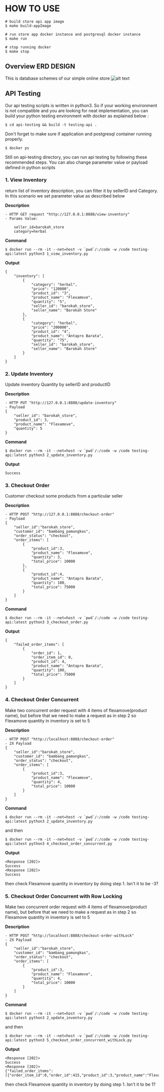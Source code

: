 # HOW TO USE
```
# build store api app image
$ make build-appImage

# run store app docker instance and postgresql docker instance
$ make run

# stop running docker
$ make stop
```

## Overview ERD DESIGN
This is database schemes of our simple online store
![alt text](https://github.com/hasbiasshidiq/Simple-Online-Store/blob/main/images/ERD.png)


## API Testing

Our api testing scripts is written in python3. So if your working environment is not compatible and you are looking for neat implementation, you can build your python testing environment with docker as explained below :

```
$ cd api-testing && build -t testing-api .
```

Don't forget to make sure if application and postgresql container running properly. 

```
$ docker ps
```

Still on api-testing directory, you can run api testing by following these recommended steps. You can also change parameter value or payload defined in python scripts

### 1. View Inventory
return list of inventory description, you can filter it by sellerID and Category. In this scenario we set parameter value as described below

**Description**
```
- HTTP GET request "http://127.0.0.1:8888/view-inventory"
- Params Value:

    seller_id=barokah_store
    category=herbal
```

**Command**
```
$ docker run --rm -it --net=host -v `pwd`/:/code -w /code testing-api:latest python3 1_view_inventory.py
```

**Output**
```
{
    "inventory": [
        {
            "category": "herbal",
            "price": "120000",
            "product_id": "3",
            "product_name": "Flexamove",
            "quantity": "5",
            "seller_id": "barokah_store",
            "seller_name": "Barokah Store"
        },
        {
            "category": "herbal",
            "price": "200000",
            "product_id": "4",
            "product_name": "Antapro Barata",
            "quantity": "75",
            "seller_id": "barokah_store",
            "seller_name": "Barokah Store"
        }
    ]
}
```

### 2. Update Inventory
Update inventory Quantity by sellerID and productID

**Description**
```
- HTTP PUT "http://127.0.0.1:8888/update-inventory"
- Payload
{
    "seller_id": "barokah_store",
    "product_id": 3,
    "product_name": "Flexamove",
    "quantity": 5
}
```

**Command**
```
$ docker run --rm -it --net=host -v `pwd`/:/code -w /code testing-api:latest python3 2_update_inventory.py
```

**Output**
```
Success
```

### 3. Checkout Order
Customer checkout some products from a particular seller

**Description**
```
- HTTP POST "http://127.0.0.1:8888/checkout-order"
- Payload
{
    "seller_id":"barokah_store",
    "customer_id": "bambang_pamungkas",
    "order_status": "checkout",
    "order_items": [
        {
            "product_id":3,
            "product_name": "Flexamove",
            "quantity": 3,
            "total_price": 10000 
        },
        {
            "product_id":4,
            "product_name": "Antapro Barata",
            "quantity": 100,
            "total_price": 75000 
        }   
    ]
}
```

**Command**
```
$ docker run --rm -it --net=host -v `pwd`/:/code -w /code testing-api:latest python3 3_checkout_order.py
```

**Output**
```
{
    "failed_order_items": [
        {
            "order_id": 1,
            "order_item_id": 0,
            "product_id": 4,
            "product_name": "Antapro Barata",
            "quantity": 100,
            "total_price": 75000
        }
    ]
}
```

### 4. Checkout Order Concurrent
Make two concurrent order request with 4 items of flexamove(product name), but before that we need to make a request as in step 2 so Flexamove quantity in inventory is set to 5 

**Description**
```
- HTTP POST "http://localhost:8888/checkout-order"
- 2X Payload 
{
    "seller_id":"barokah_store",
    "customer_id": "bambang_pamungkas",
    "order_status": "checkout",
    "order_items": [
        {
            "product_id":3,
            "product_name": "Flexamove",
            "quantity": 4,
            "total_price": 10000 
        }   
    ]
}
```

**Command**
```
$ docker run --rm -it --net=host -v `pwd`/:/code -w /code testing-api:latest python3 2_update_inventory.py
```
and then
```
$ docker run --rm -it --net=host -v `pwd`/:/code -w /code testing-api:latest python3 4_checkout_order_concurrent.py
```

**Output**
```
<Response [202]>
Success
<Response [202]>
Success
```

then check Flexamove quantity in inventory by doing step 1. Isn't it to be -3?

### 5. Checkout Order Concurrent with Row Locking
Make two concurrent order request with 4 items of flexamove(product name), but before that we need to make a request as in step 2 so Flexamove quantity in inventory is set to 5 

**Description**
```
- HTTP POST "http://localhost:8888/checkout-order-withLock"
- 2X Payload 
{
    "seller_id":"barokah_store",
    "customer_id": "bambang_pamungkas",
    "order_status": "checkout",
    "order_items": [
        {
            "product_id":3,
            "product_name": "Flexamove",
            "quantity": 4,
            "total_price": 10000 
        }   
    ]
}
```

**Command**
```
$ docker run --rm -it --net=host -v `pwd`/:/code -w /code testing-api:latest python3 2_update_inventory.py
```
and then
```
$ docker run --rm -it --net=host -v `pwd`/:/code -w /code testing-api:latest python3 5_checkout_order_concurrent_withLock.py
```

**Output**
```
<Response [202]>
Success
<Response [202]>
{"failed_order_items":[{"order_item_id":0,"order_id":415,"product_id":3,"product_name":"Flexamove","quantity":4,"total_price":10000}]}
```

then check Flexamove quantity in inventory by doing step 1. Isn't it to be 1?